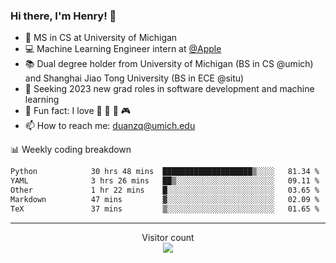 ### Hi there, I'm Henry! 👋

- 🔭 MS in CS at University of Michigan
- 💻 Machine Learning Engineer intern at [@Apple](https://github.com/apple)
- 📚 Dual degree holder from University of Michigan (BS in CS @umich) and Shanghai Jiao Tong University (BS in ECE @situ)
- 🤖 Seeking 2023 new grad roles in software development and machine learning
- 🍁 Fun fact: I love 📸 🏓 🍜 🎮
- 📫 How to reach me: [duanzq@umich.edu](mailto:duanzq@umich.edu)

📊 Weekly coding breakdown
<!--START_SECTION:waka-->

```txt
Python            30 hrs 48 mins  ████████████████████▒░░░░   81.34 %
YAML              3 hrs 26 mins   ██▒░░░░░░░░░░░░░░░░░░░░░░   09.11 %
Other             1 hr 22 mins    █░░░░░░░░░░░░░░░░░░░░░░░░   03.65 %
Markdown          47 mins         ▓░░░░░░░░░░░░░░░░░░░░░░░░   02.09 %
TeX               37 mins         ▒░░░░░░░░░░░░░░░░░░░░░░░░   01.65 %
```

<!--END_SECTION:waka-->

***
<p align="center"> 
  Visitor count<br>
  <img src="https://profile-counter.glitch.me/zlzq-duanzq/count.svg" />
</p>

<!-- ![Henry Duan's GitHub stats](https://github-readme-stats.vercel.app/api?username=zlzq-duanzq&show_icons=true)

![trophy](https://github-profile-trophy.vercel.app/?username=zlzq-duanzq&column=7)

[![Top Langs](https://github-readme-stats.vercel.app/api/top-langs/?username=zlzq-duanzq&layout=compact)](https://github.com/zlzq-duanzq/github-readme-stats) -->
